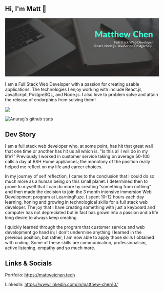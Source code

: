 ## Hi, I'm Matt 👋
<img src="https://github.com/MatthewWeiChen/MatthewWeiChen/blob/main/Matthew%20Chen%20(1).png">

I am a Full Stack Web Developer with a passion for creating usable applications. The technologies I enjoy working with include
React.js, JavaScript, PostgreSQL, and Node.js. I also love to problem solve and attain the release of endorphins from solving them!

<a href="https://github.com/anuraghazra/github-readme-stats">
  <img align="center" src="https://github-readme-stats.vercel.app/api/pin/?username=matthewweichen&repo=github-readme-stats" />
</a>

![Anurag's github stats](https://github-readme-stats.vercel.app/api?username=matthewweichen&show_icons=true&theme=cobalt&count_private=true)


## Dev Story
I am a full stack web developer who, at some point, has hit that great wall that one time or another has hit us all which is, "Is this all I will do in my life?" Previously I worked in customer service taking on average 50-100 calls a day at BSH Home appliances; the monotony of the position really helped me reflect on my life and career choices.

In my journey of self reflection, I came to the conclusion that I could do so much more as a human being on this small planet. I determined then to prove to myself that I can do more by creating "something from nothing" and then made the decision to join the 3 month intensive immersion Web Development program at LearningFuze. I spent 10-12 hours each day learning, honing and growing in technological skills for a full stack web developer. The joy that I have creating something with just a keyboard and computer has not depreciated but in fact has grown into a passion and a life long desire to always keep creating.

I quickly learned through the program that customer service and web development go hand in; I don't undermine anything I learned in the previous position, but rather, I am now able to apply those skills I obtained with coding. Some of these skills are communication, professionalism, active listening, empathy and so much more.

## Links & Socials
Portfolio: https://mattweichen.tech

LinkedIn: https://www.linkedin.com/in/matthew-chen10/
